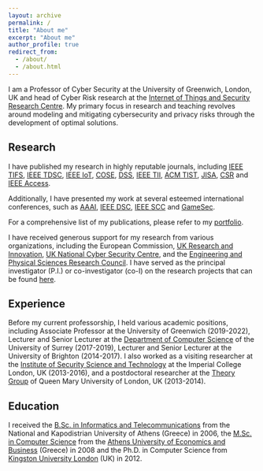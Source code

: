 ```yaml
---
layout: archive
permalink: /
title: "About me"
excerpt: "About me"
author_profile: true
redirect_from: 
  - /about/
  - /about.html
---
```


I am a Professor of Cyber Security at the University of Greenwich, London, UK and head of Cyber Risk research at the [Internet of Things and Security Research Centre](https://www.gre.ac.uk/research/groups/isec). My primary focus in research and teaching revolves around modeling and mitigating cybersecurity and privacy risks through the development of optimal solutions. 

## Research
I have published my research in highly reputable journals, including [IEEE TIFS](https://ieeexplore.ieee.org/xpl/RecentIssue.jsp?punumber=10206), [IEEE TDSC](https://ieeexplore.ieee.org/xpl/RecentIssue.jsp?punumber=8858), [IEEE IoT](https://ieeexplore.ieee.org/xpl/RecentIssue.jsp?punumber=6488907), [COSE](https://www.sciencedirect.com/journal/computers-and-security), [DSS](https://www.sciencedirect.com/journal/decision-support-systems), [IEEE TII](https://ieeexplore.ieee.org/xpl/RecentIssue.jsp?punumber=9424), [ACM TIST](https://dl.acm.org/journal/tist), [JISA](https://www.sciencedirect.com/journal/journal-of-information-security-and-applications), [CSR](https://www.sciencedirect.com/journal/computer-science-review) and [IEEE Access](https://ieeexplore.ieee.org/xpl/RecentIssue.jsp?punumber=6287639).

Additionally, I have presented my work at several esteemed international conferences, such as [AAAI](https://aaai-23.aaai.org), [IEEE DSC](https://ieeexplore.ieee.org/xpl/conhome/9888143/proceeding), [IEEE SCC](https://ieeexplore.ieee.org/xpl/conhome/1001209/all-proceedings) and [GameSec](https://www.gamesec-conf.org). 

For a comprehensive list of my publications, please refer to my [portfolio](publications).

I have received generous support for my research from various organizations, including the European Commission, [UK Research and Innovation](https://www.ukri.org), [UK National Cyber Security Centre](https://www.ncsc.gov.uk), and the 
[Engineering and Physical Sciences Research Council](https://www.ukri.org/councils/epsrc/). I have served as the principal investigator (P.I.) or co-investigator (co-I) on the research projects that can be found [here](projects).

## Experience
Before my current professorship, I held various academic positions, including Associate Professor at the University of Greenwich (2019-2022), Lecturer and Senior Lecturer at the [Department of Computer Science](https://www.surrey.ac.uk/department-computer-science) of the University of Surrey (2017-2019), Lecturer and Senior Lecturer at the University of Brighton (2014-2017). I also worked as a visiting researcher at the [Institute of Security Science and Technology](https://www.imperial.ac.uk/security-institute/) at the Imperial College London, UK (2013-2016), and a postdoctoral researcher at the [Theory Group](https://theory.eecs.qmul.ac.uk) of Queen Mary University of London, UK (2013-2014).


## Education
I received the [B.Sc. in Informatics and Telecommunications](https://www.di.uoa.gr/en) from the National and Kapodistrian University of Athens (Greece) in 2006, the [M.Sc. in Computer Science](http://grad.cs.aueb.gr/en/index.php) from the [Athens University of Economics and Business](https://www.aueb.gr/en) (Greece) in 2008 and the Ph.D. in Computer Science from [Kingston University London](https://www.kingston.ac.uk) (UK) in 2012.